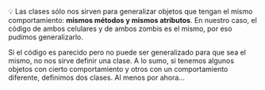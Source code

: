 :bulb: Las clases sólo nos sirven para generalizar objetos que tengan el mismo comportamiento: **mismos métodos y mismos atributos**. En nuestro caso, el código de ambos celulares y de ambos zombis es el mismo, por eso pudimos generalizarlo.

Si el código es parecido pero no puede ser generalizado para que sea el mismo, no nos sirve definir una clase. 
A lo sumo, si tenemos algunos objetos con cierto comportamiento y otros con un comportamiento diferente, definimos dos clases. Al menos por ahora...
